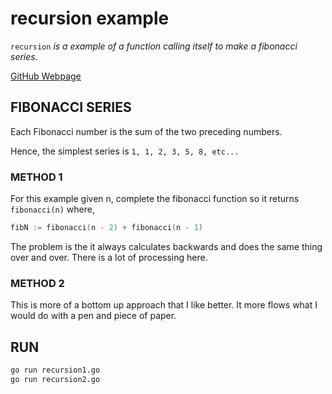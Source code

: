 # recursion example

`recursion` _is a example of
a function calling itself to make a fibonacci series._

[GitHub Webpage](https://jeffdecola.github.io/my-go-examples/)

## FIBONACCI SERIES

Each Fibonacci number is the sum of the two preceding numbers.

Hence, the simplest series is `1, 1, 2, 3, 5, 8, etc...`

### METHOD 1

For this example given n, complete the fibonacci function so it returns
`fibonacci(n)` where,

```go
fibN := fibonacci(n - 2) + fibonacci(n - 1)
```

The problem is the it always calculates backwards and does the same
thing over and over.  There is a lot of processing here.

### METHOD 2

This is more of a bottom up approach that I like better.
It more flows what I would do with a pen and piece of paper.

## RUN

```bash
go run recursion1.go
go run recursion2.go
```
